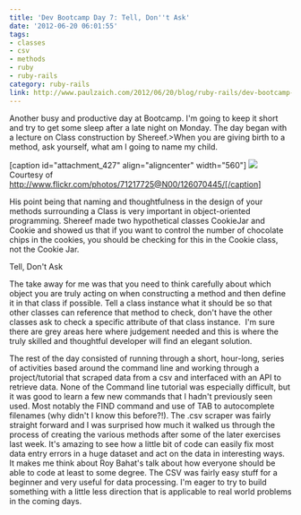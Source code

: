 ```yaml
---
title: 'Dev Bootcamp Day 7: Tell, Don''t Ask'
date: '2012-06-20 06:01:55'
tags:
- classes
- csv
- methods
- ruby
- ruby-rails
category: ruby-rails
link: http://www.paulzaich.com/2012/06/20/blog/ruby-rails/dev-bootcamp-day-7-tell-dont-ask/
---
```


Another busy and productive day at Bootcamp. I'm going to keep it short and try to get some sleep after a late night on Monday. The day began with a lecture on Class construction by Shereef.>When you are giving birth to a method, ask yourself, what am I going to name my child.

[caption id="attachment_427" align="aligncenter" width="560"]
[![](http://www.paulzaich.com/wp-content/uploads/2012/06/126070445_82ca5f6f4c_z-560x420.jpeg)](http://www.paulzaich.com/2012/06/20/ruby-rails/dev-bootcamp-day-7-tell-dont-ask/attachment/126070445_82ca5f6f4c_z/) Courtesy of http://www.flickr.com/photos/71217725@N00/126070445/[/caption]

His point being that naming and thoughtfulness in the design of your methods surrounding a Class is very important in object-oriented programming. Shereef made two hypothetical classes CookieJar and Cookie and showed us that if you want to control the number of chocolate chips in the cookies, you should be checking for this in the Cookie class, not the Cookie Jar.

Tell, Don't Ask

The take away for me was that you need to think carefully about which object you are truly acting on when constructing a method and then define it in that class if possible. Tell a class instance what it should be so that other classes can reference that method to check, don't have the other classes ask to check a specific attribute of that class instance.  I'm sure there are grey areas here where judgement needed and this is where the truly skilled and thoughtful developer will find an elegant solution.

The rest of the day consisted of running through a short, hour-long, series of activities based around the command line and working through a project/tutorial that scraped data from a csv and interfaced with an API to retrieve data. None of the Command line tutorial was especially difficult, but it was good to learn a few new commands that I hadn't previously seen used. Most notably the FIND command and use of TAB to autocomplete filenames (why didn't I know this before?!). The .csv scraper was fairly straight forward and I was surprised how much it walked us through the process of creating the various methods after some of the later exercises last week. It's amazing to see how a little bit of code can easily fix most data entry errors in a huge dataset and act on the data in interesting ways. It makes me think about Roy Bahat's talk about how everyone should be able to code at least to some degree. The CSV was fairly easy stuff for a beginner and very useful for data processing. I'm eager to try to build something with a little less direction that is applicable to real world problems in the coming days.
